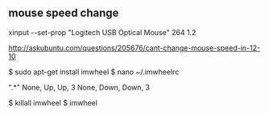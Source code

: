 mouse speed change
------------------
xinput --set-prop "Logitech USB Optical Mouse" 264 1.2

http://askubuntu.com/questions/205676/cant-change-mouse-speed-in-12-10

$ sudo apt-get install imwheel
$ nano ~/.imwheelrc

".*"
None,       Up,     Up,     3
None,       Down,   Down,   3

$ killall imwheel
$ imwheel